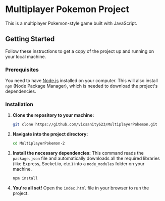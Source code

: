 # Multiplayer Pokemon Project

This is a multiplayer Pokemon-style game built with JavaScript.

## Getting Started

Follow these instructions to get a copy of the project up and running on your local machine.

### Prerequisites

You need to have [Node.js](https://nodejs.org/) installed on your computer. This will also install `npm` (Node Package Manager), which is needed to download the project's dependencies.

### Installation

1.  **Clone the repository to your machine:**
    ```bash
    git clone https://github.com/vicsanity623/MultiplayerPokemon.git
    ```

2.  **Navigate into the project directory:**
    ```bash
    cd MultiplayerPokemon-2
    ```

3.  **Install the necessary dependencies:** This command reads the `package.json` file and automatically downloads all the required libraries (like Express, Socket.io, etc.) into a `node_modules` folder on your machine.
    ```bash
    npm install
    ```

4.  **You're all set!** Open the `index.html` file in your browser to run the project.
